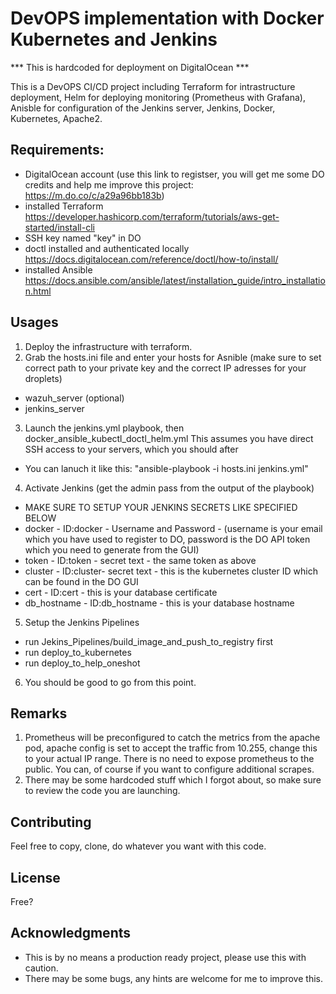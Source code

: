 # DevOPS implementation with Docker Kubernetes and Jenkins
*** This is hardcoded for deployment on DigitalOcean ***

This is a DevOPS CI/CD project including Terraform for intrastructure deployment, Helm for deploying monitoring (Prometheus with Grafana), Anisble for configuration of the Jenkins server, Jenkins, Docker, Kubernetes, Apache2.

## Requirements:
- DigitalOcean account (use this link to registser, you will get me some DO credits and help me improve this project: https://m.do.co/c/a29a96bb183b)
- installed Terraform https://developer.hashicorp.com/terraform/tutorials/aws-get-started/install-cli
- SSH key named "key" in DO
- doctl installed and authenticated locally https://docs.digitalocean.com/reference/doctl/how-to/install/
- installed Ansible https://docs.ansible.com/ansible/latest/installation_guide/intro_installation.html
## Usages

1. Deploy the infrastructure with terraform.
2. Grab the hosts.ini file and enter your hosts for Asnible (make sure to set correct path to your private key and the correct IP adresses for your droplets)
 - wazuh_server (optional)
 - jenkins_server
3. Launch the jenkins.yml playbook, then docker_ansible_kubectl_doctl_helm.yml
   This assumes you have direct SSH access to your servers, which you should after
- You can lanuch it like this: "ansible-playbook -i hosts.ini jenkins.yml"
4. Activate Jenkins (get the admin pass from the output of the playbook)
- MAKE SURE TO SETUP YOUR JENKINS SECRETS LIKE SPECIFIED BELOW
-  docker - ID:docker - Username and Password - (username is your email which you have used to register to DO, password is the DO API token which you need to generate from the GUI)
-  token - ID:token - secret text - the same token as above
-  cluster - ID:cluster- secret text - this is the kubernetes cluster ID which can be found in the DO GUI
-  cert - ID:cert - this is your database certificate
-  db_hostname - ID:db_hostname - this is your database hostname
5. Setup the Jenkins Pipelines
- run Jekins_Pipelines/build_image_and_push_to_registry first
- run deploy_to_kubernetes
- run deploy_to_help_oneshot
6. You should be good to go from this point.

## Remarks
1. Prometheus will be preconfigured to catch the metrics from the apache pod, apache config is set to accept the traffic from 10.255, change this to your actual IP range. There is no need to expose prometheus to the public. You can, of course if you want to configure additional scrapes.
2. There may be some hardcoded stuff which I forgot about, so make sure to review the code you are launching.

## Contributing

Feel free to copy, clone, do whatever you want with this code.

## License

Free?

## Acknowledgments

- This is by no means a production ready project, please use this with caution.
- There may be some bugs, any hints are welcome for me to improve this.

